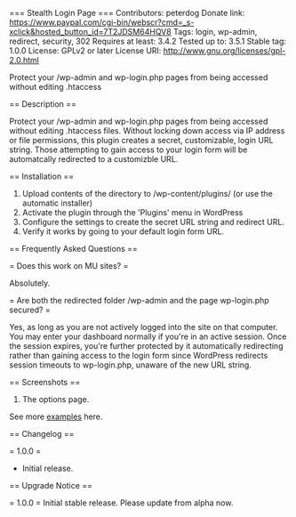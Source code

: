 === Stealth Login Page ===
Contributors: peterdog
Donate link: https://www.paypal.com/cgi-bin/webscr?cmd=_s-xclick&hosted_button_id=7T2JDSM64HQV8
Tags: login, wp-admin, redirect, security, 302
Requires at least: 3.4.2
Tested up to: 3.5.1
Stable tag: 1.0.0
License: GPLv2 or later
License URI: http://www.gnu.org/licenses/gpl-2.0.html

Protect your /wp-admin and wp-login.php pages from being accessed without editing .htaccess

== Description ==

Protect your /wp-admin and wp-login.php pages from being accessed without editing .htaccess files. Without locking down access via IP address or file permissions, this plugin creates a secret, customizable, login URL string. Those attempting to gain access to your login form will be automatcally redirected to a customizble URL.

== Installation ==

1. Upload contents of the directory to /wp-content/plugins/ (or use the automatic installer)
1. Activate the plugin through the 'Plugins' menu in WordPress
1. Configure the settings to create the secret URL string and redirect URL.
1. Verify it works by going to your default login form URL.

== Frequently Asked Questions ==

= Does this work on MU sites? =

Absolutely.

= Are both the redirected folder /wp-admin and the page wp-login.php secured? =

Yes, as long as you are not actively logged into the site on that computer. You may enter your dashboard normally if you're in an active session. Once the session expires, you're further protected by it automatically redirecting rather than gaining access to the login form since WordPress redirects session timeouts to wp-login.php, unaware of the new URL string.

== Screenshots ==

1. The options page.

See more [examples](http://www.petersenmediagroup.com/plugins/stealth-login-page/ "Stealth Login Page Plugin URI") here.

== Changelog ==

= 1.0.0 =
* Initial release.

== Upgrade Notice ==

= 1.0.0 =
Initial stable release. Please update from alpha now.
